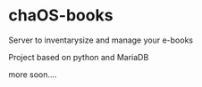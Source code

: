 chaOS-books
===========

Server to inventarysize and manage your e-books

Project based on python and MariaDB

more soon....
